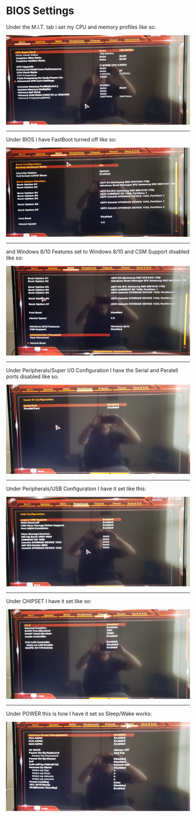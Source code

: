 # BIOS Settings #


Under the M.I.T. tab i set my CPU and memory profiles like so:

![M.I.T.](/img/1.jpg)

----------

Under BIOS I have FastBoot turned off like so:

![BIOS](/img/2.jpg) 

----------


and Windows 8/10 Features set to Windows 8/10 and CSM Support disabled like so:

![BIOS2](/img/3.jpg)

----------


Under Peripherals/Super I/O Configuration I have the Serial and Paralell ports disabled like so:

![SUPER I/O](/img/4.jpg)

----------


Under Peripherals/USB Configuration I have it set like this:

![USB](/img/5.jpg)

----------


Under CHIPSET I have it set like so:

![CHIPSET](/img/6.jpg)

----------


Under POWER this is how I have it set so Sleep/Wake works:

![POWER](/img/7.jpg)
